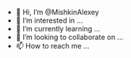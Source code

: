 - 👋 Hi, I’m @MishkinAlexey
- 👀 I’m interested in ...
- 🌱 I’m currently learning ...
- 💞️ I’m looking to collaborate on ...
- 📫 How to reach me ...

<!---
MishkinAlexey/MishkinAlexey is a ✨ special ✨ repository because its `README.md` (this file) appears on your GitHub profile.
You can click the Preview link to take a look at your changes.
--->
